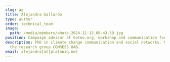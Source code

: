 ```yaml
---
slug: ag
title: Alejandra Gallardo
type: author
order: technical_team
image:
  path: /media/members/photo_2024-11-13_08-43-39.jpg
position: Campaign advisor at Goteo.org, workshop and communication facilitator
description: PhD in climate change communication and social networks. Member of
  the research group COMRESS UAB.
email: alejandra[at]platoniq.net
---
```


